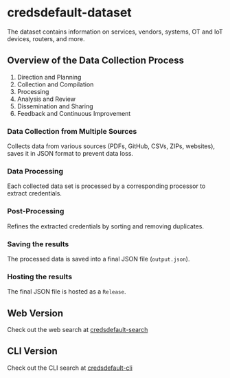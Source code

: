# credsdefault-dataset
The dataset contains information on services, vendors, systems, OT and IoT devices, routers, and more.

## Overview of the Data Collection Process	
1. Direction and Planning	
2. Collection and Compilation	
3. Processing	
4. Analysis and Review	
5. Dissemination and Sharing	
6. Feedback and Continuous Improvement	

### Data Collection from Multiple Sources	
Collects data from various sources (PDFs, GitHub, CSVs, ZIPs, websites), saves it in JSON format to prevent data loss.

### Data Processing	
Each collected data set is processed by a corresponding processor to extract credentials.

### Post-Processing	
Refines the extracted credentials by sorting and removing duplicates.

### Saving the results	
The processed data is saved into a final JSON file (`output.json`).

### Hosting the results	
The final JSON file is hosted as a `Release`.


## Web Version
Check out the web search at [credsdefault-search](https://github.com/krystianbajno/credsdefault-search)

## CLI Version
Check out the CLI search at [credsdefault-cli](https://github.com/krystianbajno/credsdefault-cli)
